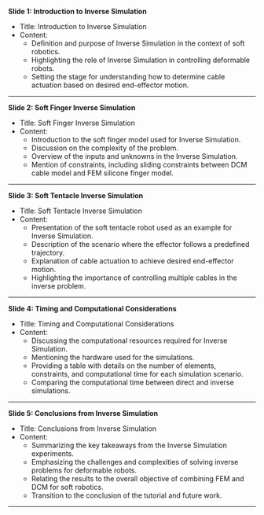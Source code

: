 
**Slide 1: Introduction to Inverse Simulation**

- Title: Introduction to Inverse Simulation
- Content:
  - Definition and purpose of Inverse Simulation in the context of soft robotics.
  - Highlighting the role of Inverse Simulation in controlling deformable robots.
  - Setting the stage for understanding how to determine cable actuation based on desired end-effector motion.
---

**Slide 2: Soft Finger Inverse Simulation**

- Title: Soft Finger Inverse Simulation
- Content:
  - Introduction to the soft finger model used for Inverse Simulation.
  - Discussion on the complexity of the problem.
  - Overview of the inputs and unknowns in the Inverse Simulation.
  - Mention of constraints, including sliding constraints between DCM cable model and FEM silicone finger model.
---
**Slide 3: Soft Tentacle Inverse Simulation**

- Title: Soft Tentacle Inverse Simulation
- Content:
  - Presentation of the soft tentacle robot used as an example for Inverse Simulation.
  - Description of the scenario where the effector follows a predefined trajectory.
  - Explanation of cable actuation to achieve desired end-effector motion.
  - Highlighting the importance of controlling multiple cables in the inverse problem.
---
**Slide 4: Timing and Computational Considerations**

- Title: Timing and Computational Considerations
- Content:
  - Discussing the computational resources required for Inverse Simulation.
  - Mentioning the hardware used for the simulations.
  - Providing a table with details on the number of elements, constraints, and computational time for each simulation scenario.
  - Comparing the computational time between direct and inverse simulations.
---
**Slide 5: Conclusions from Inverse Simulation**

- Title: Conclusions from Inverse Simulation
- Content:
  - Summarizing the key takeaways from the Inverse Simulation experiments.
  - Emphasizing the challenges and complexities of solving inverse problems for deformable robots.
  - Relating the results to the overall objective of combining FEM and DCM for soft robotics.
  - Transition to the conclusion of the tutorial and future work.
---
